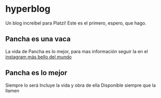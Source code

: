 # hyperblog
Un blog increíbel para Platzi! 
Este es el primero, espero, que hago. 
## Pancha es una vaca
La vida de Pancha es lo mejor, para mas información seguir la en el [instagram más bello del mundo](https://www.instagram.com/panchaolmosnunez/?hl=es-la "instagram más bello del mundo")
## Pancha es lo mejor
Siempre lo será
Incluye la vida y obra de ella
Disponible siempre que la llamen
